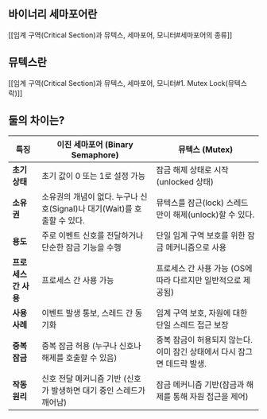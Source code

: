 ## 바이너리 세마포어란
[[임계 구역(Critical Section)과 뮤텍스, 세마포어, 모니터#세마포어의 종류]]

## 뮤텍스란
[[임계 구역(Critical Section)과 뮤텍스, 세마포어, 모니터#1. Mutex Lock(뮤텍스 락)]]

## 둘의 차이는?
| **특징**        | **이진 세마포어 (Binary Semaphore)**                   | **뮤텍스 (Mutex)**                            |
| ------------- | ------------------------------------------------ | ------------------------------------------ |
| **초기 상태**     | 초기 값이 0 또는 1로 설정 가능                              | 잠금 해제 상태로 시작 (unlocked 상태)                 |
| **소유권**       | 소유권의 개념이 없다. 누구나 신호(Signal)나 대기(Wait)를 호출할 수 있다. | 뮤텍스를 잠근(lock) 스레드만이 해제(unlock)할 수 있다.      |
| **용도**        | 주로 이벤트 신호를 전달하거나 단순한 잠금 기능을 수행                   | 단일 임계 구역 보호를 위한 잠금 메커니즘으로 사용               |
| **프로세스 간 사용** | 프로세스 간 사용 가능                                     | 프로세스 간 사용 가능 (OS에 따라 다르지만 일반적으로 제공됨)       |
| **사용 사례**     | 이벤트 발생 통보, 스레드 간 동기화                             | 임계 구역 보호, 자원에 대한 단일 스레드 접근 보장              |
| **중복 잠금**     | 중복 잠금 허용 (누구나 신호나 해제를 호출할 수 있음)                  | 중복 잠금이 허용되지 않는다. 이미 잠긴 상태에서 다시 잠그면 데드락 발생. |
| **작동 원리**     | 신호 전달 메커니즘 기반 (신호가 발생하면 대기 중인 스레드가 깨어남)          | 잠금 메커니즘 기반(잠금과 해제를 통해 자원 접근을 제어)           |